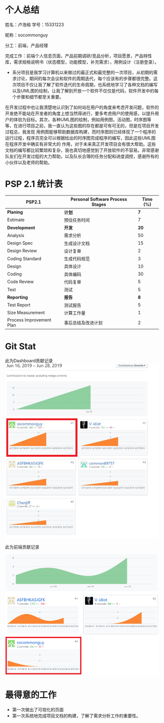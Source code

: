 # 个人总结
姓名：卢浩榕 学号：15331223

昵称：socommonguy

分工：前端，产品经理

完成工作：前端个人信息页面，产品前期调研/竞品分析，项目愿景，产品特性库，需求规格说明书（状态模型，功能模型，补充需求），用例设计（注册登录）。
- 系分项目是我学习计算机以来做过的最正式和最完整的一次项目，从初期的需求讨论，期间的每次会议和软件的周期迭代，每个应该有的步骤都很完整。这次项目不仅让我了解了软件迭代的生命周期，也系统地学习了各种文档的编写以及UML图的绘制，让我了解到开放一个软件不仅仅是代码，软件开发中的每个步骤和细节都至关重要。

在开发过程中也让我清楚地认识到了如何站在用户的角度来考虑开发问题，软件的开发绝不能站在开发者的角度上想当然得进行，要多考虑用户的使用感，以提升用户的体验为目标。其次，各种UML图的绘制，例如用例图，活动图，时序图等等，在进行项目之前，我一直认为这些图的存在都是可有可无的，但是在项目开发过程总，我发现 用例图能够帮助数据库构建，而时序图则已经体现了一个程序的运行过程，程序员完全可以根据给出的时序图完成程序的编写，因此这些UML图在程序开发中确实有非常大的 作用，对于未来真正开发项目会有很大帮助。这些文档的编写都比较繁琐和复杂，我也真切地感觉到了开放软件的不容易。非常感谢队友们在开发过程的大力帮助，以及队长合理的任务分配和进度调控，感谢所有的小伙伴以及老师的帮助。

# PSP  2.1 统计表
| PSP2.1 | Personal Software Process Stages | Time (%) |
| ---- | ---- | ---- |
| __Planing__ | __计划__ | __7__ |
| Estimate | 预估任务时间 | 7 |
| __Development__ | __开发__ | __20__ |
| Analysis | 需求分析 | 50 |
| Design Spec | 生成设计文档 | 15 |
| Design Review | 设计复审 | 2 |
| Coding Standard | 生成代码规范 | 3 |
| Design | 具体设计 | 10 |
| Coding | 具体编码 | 30 |
| Code Review | 代码复审 | 5 |
| Test | 测试 | 5 |
| __Reporting__ | __报告__ | __8__ |
| Test Report | 测试报告 | 5 |
| Size Measurement | 计算工作量 | 1 |
| Process Improvement Plan | 事后总结及改进计划 | 2 |

# Git Stat

此为Dashboard贡献记录
![Dashboard](images/lhr-1.png)


此为前端贡献记录

![front](images/lhr-2.png)

# 最得意的工作
- 第一次做出了可视化的页面
- 第一次系统地完成项目文档的构建，了解了需求分析工作的重要性。
